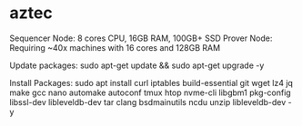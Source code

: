 # aztec
Sequencer Node: 8 cores CPU, 16GB RAM, 100GB+ SSD
Prover Node: Requiring ~40x machines with 16 cores and 128GB RAM

Update packages:
sudo apt-get update && sudo apt-get upgrade -y

Install Packages:
sudo apt install curl iptables build-essential git wget lz4 jq make gcc nano automake autoconf tmux htop nvme-cli libgbm1 pkg-config libssl-dev libleveldb-dev tar clang bsdmainutils ncdu unzip libleveldb-dev  -y

